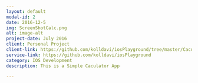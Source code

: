 ```yaml
---
layout: default
modal-id: 2
date: 2016-12-5
img: ScreenShotCalc.png
alt: image-alt
project-date: July 2016
client: Personal Project
client-link: https://github.com/kolldavi/iosPlayground/tree/master/Caculator
service-link: https://github.com/kolldavi/iosPlayground
category: IOS Development
description: This is a Simple Caculator App

---
```

